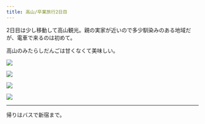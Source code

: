 ```yaml
---
title: 高山/卒業旅行2日目
---
```


2日目は少し移動して高山観光。親の実家が近いので多少馴染みのある地域だが、電車で来るのは初めて。

高山のみたらしだんごは甘くなくて美味しい。

![](https://ceshmina-photos.s3.ap-northeast-1.amazonaws.com/medium/201903/20190328-113128.jpg)

![](https://ceshmina-photos.s3.ap-northeast-1.amazonaws.com/medium/201903/20190328-113324.jpg)

![](https://ceshmina-photos.s3.ap-northeast-1.amazonaws.com/medium/201903/20190328-113549.jpg)

![](https://ceshmina-photos.s3.ap-northeast-1.amazonaws.com/medium/201903/20190328-135924.jpg)

---

帰りはバスで新宿まで。
